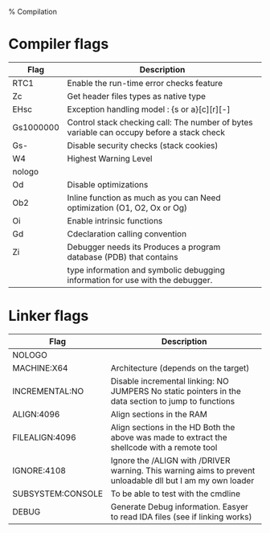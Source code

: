 % Compilation


# Compiler flags

| Flag      | Description                                                                               |
| ---       | ------------------------------------------------------------------                        |
| RTC1      | Enable the run-time error checks feature                                                  |
| Zc        | Get header files types as native type                                                     |
| EHsc      | Exception handling model : {s or a}[c][r][-]                                              |
| Gs1000000 | Control stack checking call: The number of bytes variable can occupy before a stack check |
| Gs-       | Disable security checks (stack cookies)                                                   |
| W4        | Highest Warning Level                                                                     |
| nologo    |                                                                                           |
| Od        | Disable optimizations                                                                     |
| Ob2       | Inline function as much as you can Need optimization (O1, O2, Ox or Og)                   |
| Oi        | Enable intrinsic functions                                                                |
| Gd        | Cdeclaration calling convention                                                           |
| Zi        | Debugger needs its Produces a program database (PDB) that contains                        |
|           | type information and symbolic debugging information for use with the debugger.            |
              


# Linker flags


| Flag              | Description                                                                                                |
| ---               | --------------------------------------------------------------------                                       |
| NOLOGO            |                                                                                                            |
| MACHINE:X64       | Architecture (depends on the target)                                                                       |
| INCREMENTAL:NO    | Disable incremental linking: NO JUMPERS No static pointers in the data section to jump to functions        |
| ALIGN:4096        | Align sections in the RAM                                                                                  |
| FILEALIGN:4096    | Align sections in the HD Both the above was made to extract the shellcode with a remote tool               |
| IGNORE:4108       | Ignore the /ALIGN with /DRIVER warning. This warning aims to prevent unloadable dll but I am my own loader |
| SUBSYSTEM:CONSOLE | To be able to test with the cmdline                                                                        |
| DEBUG             | Generate Debug information. Easyer to read IDA files (see if linking works)                                |
